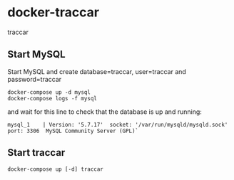 # docker-traccar
traccar

## Start MySQL 

Start MySQL and create database=traccar, user=traccar and password=traccar

```
docker-compose up -d mysql
docker-compose logs -f mysql
```
and wait for this line to check that the database is up and running:
```
mysql_1    | Version: '5.7.17'  socket: '/var/run/mysqld/mysqld.sock'  port: 3306  MySQL Community Server (GPL)`
```

## Start traccar

```
docker-compose up [-d] traccar
```
